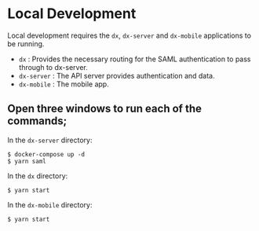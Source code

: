 # Local Development

Local development requires the `dx`, `dx-server` and `dx-mobile` applications to be running.

- `dx` : Provides the necessary routing for the SAML authentication to pass through to dx-server.
- `dx-server` : The API server provides authentication and data.
- `dx-mobile` : The mobile app.

## Open three windows to run each of the commands;

In the `dx-server` directory:

```shell
$ docker-compose up -d
$ yarn saml
```

In the `dx` directory:

```shell
$ yarn start
```

In the `dx-mobile` directory:

```shell
$ yarn start
```
